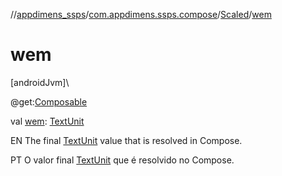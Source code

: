 //[appdimens_ssps](../../../index.md)/[com.appdimens.ssps.compose](../index.md)/[Scaled](index.md)/[wem](wem.md)

# wem

[androidJvm]\

@get:[Composable](https://developer.android.com/reference/kotlin/androidx/compose/runtime/Composable.html)

val [wem](wem.md): [TextUnit](https://developer.android.com/reference/kotlin/androidx/compose/ui/unit/TextUnit.html)

EN The final [TextUnit](https://developer.android.com/reference/kotlin/androidx/compose/ui/unit/TextUnit.html) value that is resolved in Compose.

PT O valor final [TextUnit](https://developer.android.com/reference/kotlin/androidx/compose/ui/unit/TextUnit.html) que é resolvido no Compose.